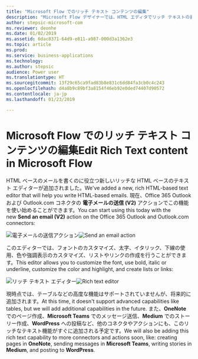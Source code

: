```yaml
---
title: "Microsoft Flow でのリッチ テキスト コンテンツの編集"
description: "Microsoft Flow デザイナーでは、HTML エディタでリッチ テキストの書式設定がサポートされるようになりました。"
author: stepsic-microsoft-com
ms.reviewer: deonhe
ms.date: 01/02/2019
ms.assetid: 6dac8371-64d9-e811-a987-000d3a1362e3
ms.topic: article
ms.prod: 
ms.service: business-applications
ms.technology: 
ms.author: stepsic
audience: Power user
ms.translationtype: HT
ms.sourcegitcommit: 13f29c65ca9fad83b8e831c6dd84fa3cb0c4c243
ms.openlocfilehash: d4a8b9c89bf3a8154f46eb92e0ded74407d90572
ms.contentlocale: ja-jp
ms.lasthandoff: 01/23/2019

---
```

# <a name="edit-rich-text-content-in-microsoft-flow"></a><span data-ttu-id="580ca-103">Microsoft Flow でのリッチ テキスト コンテンツの編集</span><span class="sxs-lookup"><span data-stu-id="580ca-103">Edit Rich Text content in Microsoft Flow</span></span>




<span data-ttu-id="580ca-104">HTML ベースのメールを書くのに役立つ新しいリッチな HTML ベースのテキスト エディターが追加されました。</span><span class="sxs-lookup"><span data-stu-id="580ca-104">We've added a new, rich HTML-based text editor that will help you write HTML-based emails.</span></span> <span data-ttu-id="580ca-105">現在、Office 365 Outlook および Outlook.com コネクタの **電子メールの送信 (V2)** アクションでこの機能を使い始めることができます。</span><span class="sxs-lookup"><span data-stu-id="580ca-105">You can start using this today with the new **Send an email (V2)** action on the Office 365 Outlook and Outlook.com connectors:</span></span>

<span data-ttu-id="580ca-106">![電子メールの送信アクション](media/edit-rich-text-0.png "電子メールの送信アクション")</span><span class="sxs-lookup"><span data-stu-id="580ca-106">![Send an email action](media/edit-rich-text-0.png "Send an email action")</span></span>

<span data-ttu-id="580ca-107">このエディターでは、フォントのカスタマイズ、太字、イタリック、下線の使用、色や強調表示のカスタマイズ、リストやリンクの作成を行うことができます。</span><span class="sxs-lookup"><span data-stu-id="580ca-107">This editor allows you to customize the font, use bold, italic or underline, customize the color and highlight, and create lists or links:</span></span>

<span data-ttu-id="580ca-108">![リッチ テキスト エディター](media/edit-rich-text-1.png "リッチ テキスト エディター")</span><span class="sxs-lookup"><span data-stu-id="580ca-108">![Rich text editor](media/edit-rich-text-1.png "Rich text editor")</span></span>

<span data-ttu-id="580ca-109">現時点では、テーブルなどの高度な機能はサポートされていませんが、将来的に追加されます。</span><span class="sxs-lookup"><span data-stu-id="580ca-109">At this time, it doesn't support advanced capabilities like tables, but we will add additional capabilities in the future.</span></span> <span data-ttu-id="580ca-110">また、**OneNote** でのページ作成、**Microsoft Teams** でのメッセージ送信、**Medium** でのストーリー作成、**WordPress** への投稿など、他のコネクタやアクションにも、このリッチなテキスト機能がすぐに追加される予定です。</span><span class="sxs-lookup"><span data-stu-id="580ca-110">We will also be adding this rich text capability to more connectors and actions soon, like: creating pages in **OneNote**, sending messages in **Microsoft Teams**, writing stories in **Medium**, and posting to **WordPress**.</span></span>
